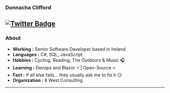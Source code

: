 ### Donnacha Clifford
[![Twitter Badge](https://img.shields.io/twitter/url?label=Donnacha%20Clifford&url=https%3A%2F%2Ftwitter.com%2FKerryCyclist)](https://twitter.com/KerryCyclist)
---------------------------------------------------------------------------------------------------------------------------------------------------------------------------------
### About
-  **Working :** Senior Software Developer based in Ireland 
-  **Languages :** C#, SQL, JavaScript
-  **Hobbies :** Cycling, Reading, The Outdoors & Music :headphones:
-  **Learning :** Devops and Blazor :zap: | Open-Source :fire:	
-  **Fact :** If all else fails... they usually ask me to fix it :smirk: 
-  **Organization :** 8 West Consulting 

---------------------------------------------------------------------------------------------------------------------------------------------------------------------------------
